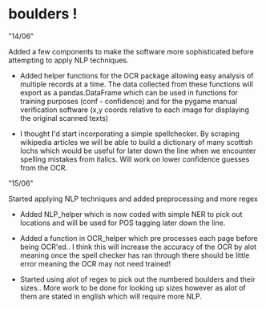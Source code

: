 # boulders !

"14/06" 

Added a few components to make the software more sophisticated before attempting to apply NLP techniques.

+ Added helper functions for the OCR package allowing easy analysis of multiple records at a time. The data collected from these functions will export as a pandas.DataFrame which can be used in functions for training purposes (conf - confidence) and for the pygame manual verification software (x,y coords relative to each image for displaying the original scanned texts)

+ I thought I'd start incorporating a simple spellchecker. By scraping wikipedia articles we will be able to build a dictionary of many scottish lochs which would be useful for later down the line when we encounter spelling mistakes from italics. Will work on lower confidence guesses from the OCR.

"15/06"

Started applying NLP techniques and added preprocessing and more regex 

+ Added NLP_helper which is now coded with simple NER to pick out locations and will be used for POS tagging later down the line.

+ Added a function in OCR_helper which pre processes each page before being OCR'ed.. I think this will increase the accuracy of the OCR by alot meaning once the spell checker has ran through there should be little error meaning the OCR may not need trained!  

+ Started using alot of regex to pick out the numbered boulders and their sizes.. More work to be done for looking up sizes however as alot of them are stated in english which will require more NLP. 

